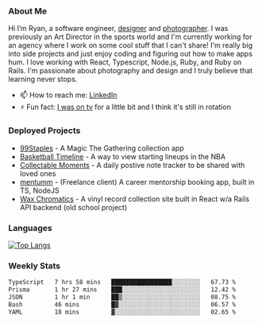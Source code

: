 ### About Me
Hi I’m Ryan, a software engineer, [designer](https://www.denvermullets.com/video) and [photographer](https://www.denvermullets.com/). I was previously an Art Director in the sports world and I'm currently working for an agency where I work on some cool stuff that I can't share! I'm really big into side projects and just enjoy coding and figuring out how to make apps hum. I love working with React, Typescript, Node.js, Ruby, and Ruby on Rails. I'm passionate about photography and design and I truly believe that learning never stops.

- 📫 How to reach me: [LinkedIn](https://www.linkedin.com/in/ryanvaznis)
- ⚡ Fun fact: [I was on tv](https://vimeo.com/381425882) for a little bit and I think it's still in rotation

### Deployed Projects
- [99Staples](https://www.99staples.com/collections/denvermullets/9) - A Magic The Gathering collection app
- [Basketball Timeline](https://basketball-timeline.com/?team=PHO&year=2023) - A way to view starting lineups in the NBA
- [Collectable Moments](https://collectablemoments.com) - A daily postive note tracker to be shared with loved ones
- [mentumm](https://portal.mentumm.com/) - (Freelance client) A career mentorship booking app, built in TS, NodeJS
- [Wax Chromatics](https://waxchromatics.com) - A vinyl record collection site built in React w/a Rails API backend (old school project)

### Languages
[![Top Langs](https://github-readme-stats-redux-5pa1-denvermullets.vercel.app/api/top-langs/?username=denvermullets&layout=compact&langs_count=10)](https://github.com/denvermullets)



### Weekly Stats
<!--START_SECTION:waka-->

```txt
TypeScript   7 hrs 58 mins   █████████████████░░░░░░░░   67.73 %
Prisma       1 hr 27 mins    ███░░░░░░░░░░░░░░░░░░░░░░   12.42 %
JSON         1 hr 1 min      ██▒░░░░░░░░░░░░░░░░░░░░░░   08.75 %
Bash         46 mins         █▓░░░░░░░░░░░░░░░░░░░░░░░   06.57 %
YAML         18 mins         ▓░░░░░░░░░░░░░░░░░░░░░░░░   02.65 %
```

<!--END_SECTION:waka-->
